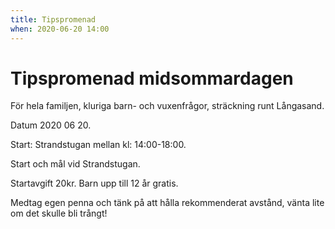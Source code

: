 ```yaml
---
title: Tipspromenad
when: 2020-06-20 14:00 
---
```

<h1>Tipspromenad midsommardagen</h1>
<span>För hela familjen, kluriga barn- och vuxenfrågor, sträckning runt Långasand. </span>

Datum 2020 06 20.

Start: Strandstugan mellan kl: 14:00-18:00.

Start och mål vid Strandstugan.

Startavgift 20kr. Barn upp till 12 år gratis.

Medtag egen penna och tänk på att hålla rekommenderat avstånd, vänta lite om det skulle bli trångt!

